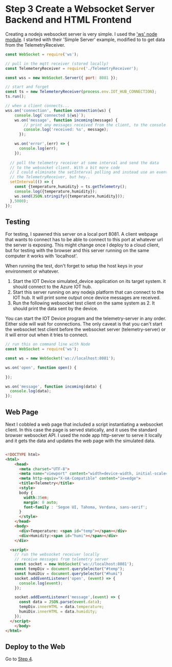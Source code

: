 # Step 3 Create a Websocket Server Backend and HTML Frontend

Creating a nodejs websocket server is very simple. I used the ['ws' node module](https://github.com/websockets/ws). 
I started with their 'Simple Server' example, modified to to get data from the TelemetryReceiver.

```javascript
const WebSocket = require('ws');

// pull in the mqtt receiver (stored locally)
const TelemeteryReceiver = require('./TelemetryReceiver');

const wss = new WebSocket.Server({ port: 8081 });

// start and forget
const ts = new TelemeteryReceiver(process.env.IOT_HUB_CONNECTION);
ts.run();

// when a client connects...
wss.on('connection', function connection(ws) {
    console.log(`connected ${ws}`);
    ws.on('message', function incoming(message) {
        // print any messages received from the client, to the console for debug
        console.log('received: %s', message);
      });

    ws.on('error',(err) => {
      console.log(err);
    });
  
  // poll the telemetry receiver at some interval and send the data
  // to the websocket client. With a bit more code
  // I could eliminate the setInterval polling and instead use an event from 
  // the TelemetryReceiver, but hey..
  setInterval(() => {
    const {temperature,humidity} = ts.getTelemetry();
    console.log({temperature,humidity});
    ws.send(JSON.stringify({temperature,humidity}));
  },5000);
});

```

## Testing
For testing, I spawned this server on a local port 8081. A client webpage that wants to connect
has to be able to connect to this port at whatever url the server is exposing. This might change
once I deploy to a cloud client, but for testing with the browser and this server running on the same
computer it works with 'localhost'.

When running the test, don't forget to setup the host keys in your environment or whatever.
1. Start the IOT Device simulated_device application on its target system. it should connect to the Azure IOT hub. 
2. Start this server running on any nodejs platform that can connect to the IOT hub. It will print some output once device messages are received.
3. Run the following websocket test client on the same system as 2. It should print the data sent by the device.

You can start the IOT Device program and the telemetry-server in any order. Either side will wait for connections. The only caveat is that
you can't start the websocket test client before the websocket server (telemetry-server) or it will error out when it tries to connect.

```javascript
// run this on command line with Node
const WebSocket = require('ws');

const ws = new WebSocket('ws://localhost:8081');

ws.on('open', function open() {
  
});

ws.on('message', function incoming(data) {
  console.log(data);
});

```

## Web Page
Next I cobbled a web page that included a script instantiating a websocket client. In this case the page is served statically,
and it uses the standard browser websocket API. I used the node app http-server to serve it locally and it gets the data
and updates the web page with the simulated data.

```html

<!DOCTYPE html>
<html>
	<head>
      <meta charset="UTF-8">
      <meta name="viewport" content="width=device-width, initial-scale=1.0">
      <meta http-equiv="X-UA-Compatible" content="ie=edge">
      <title>Telemetry</title> 
      <style>
      body {
        width:35em;
        margin: 0 auto;
        font-family : 'Segoe UI, Tahoma, Verdana, sans-serif';
      }
      </style>   
	</head>
	<body>
      <div>Temperature: <span id="temp"></span></div>
      <div>Humidity:<span id="humi"></span></div>
    </div>

  <script>
    // run the websocket receiver locally
    // receive messages from telemetry server
    const socket = new WebSocket('ws://localhost:8081');
    const tempDiv = document.querySelector("#temp");
    const humiDiv = document.querySelector("#humi")
    socket.addEventListener('open', (event) => {
      console.log(event);
    });

    socket.addEventListener('message',(event) => {
      const data = JSON.parse(event.data);
      tempDiv.innerHTML = data.temperature;
      humiDiv.innerHTML = data.humidity;
    });
  </script>  
	</body>
</html>

```

## Deploy to the Web

Go to [Step 4](../step4/README.md).
